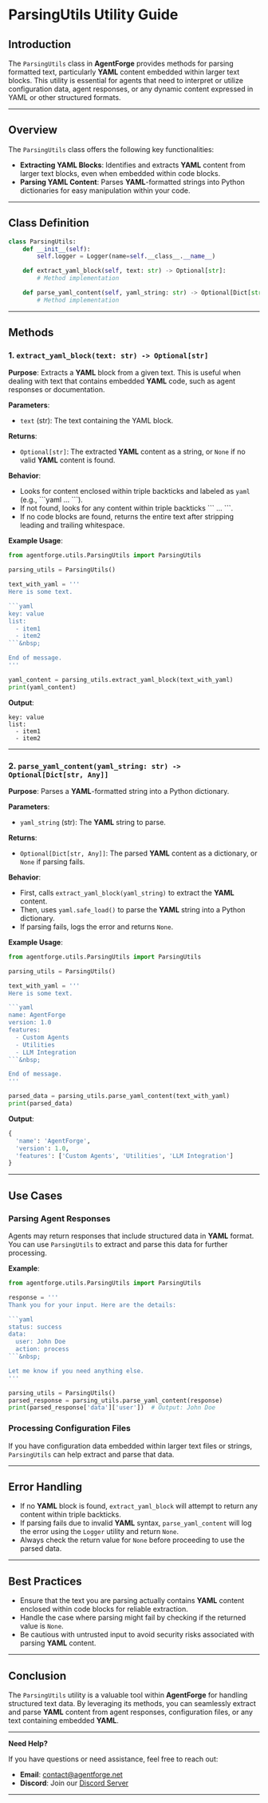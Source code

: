 # ParsingUtils Utility Guide

## Introduction

The `ParsingUtils` class in **AgentForge** provides methods for parsing formatted text, particularly **YAML** content embedded within larger text blocks. This utility is essential for agents that need to interpret or utilize configuration data, agent responses, or any dynamic content expressed in YAML or other structured formats.

---

## Overview

The `ParsingUtils` class offers the following key functionalities:

- **Extracting YAML Blocks**: Identifies and extracts **YAML** content from larger text blocks, even when embedded within code blocks.
- **Parsing YAML Content**: Parses **YAML**-formatted strings into Python dictionaries for easy manipulation within your code.

---

## Class Definition

```python
class ParsingUtils:
    def __init__(self):
        self.logger = Logger(name=self.__class__.__name__)

    def extract_yaml_block(self, text: str) -> Optional[str]:
        # Method implementation

    def parse_yaml_content(self, yaml_string: str) -> Optional[Dict[str, Any]]:
        # Method implementation
```

---

## Methods

### 1. `extract_yaml_block(text: str) -> Optional[str]`

**Purpose**: Extracts a **YAML** block from a given text. This is useful when dealing with text that contains embedded **YAML** code, such as agent responses or documentation.

**Parameters**:
- `text` (str): The text containing the YAML block.

**Returns**:
- `Optional[str]`: The extracted **YAML** content as a string, or `None` if no valid **YAML** content is found.

**Behavior**:

- Looks for content enclosed within triple backticks  and labeled as `yaml` (e.g., \```yaml ... ```).
- If not found, looks for any content within triple backticks \``` ... ```.
- If no code blocks are found, returns the entire text after stripping leading and trailing whitespace.

**Example Usage**:

```python
from agentforge.utils.ParsingUtils import ParsingUtils

parsing_utils = ParsingUtils()

text_with_yaml = '''
Here is some text.

```yaml
key: value
list:
  - item1
  - item2
```&nbsp;

End of message.
'''

yaml_content = parsing_utils.extract_yaml_block(text_with_yaml)
print(yaml_content)
```

**Output**:

```
key: value
list:
  - item1
  - item2
```

---

### 2. `parse_yaml_content(yaml_string: str) -> Optional[Dict[str, Any]]`

**Purpose**: Parses a **YAML**-formatted string into a Python dictionary.

**Parameters**:

- `yaml_string` (str): The **YAML** string to parse.

**Returns**:

- `Optional[Dict[str, Any]]`: The parsed **YAML** content as a dictionary, or `None` if parsing fails.

**Behavior**:

- First, calls `extract_yaml_block(yaml_string)` to extract the **YAML** content.
- Then, uses `yaml.safe_load()` to parse the **YAML** string into a Python dictionary.
- If parsing fails, logs the error and returns `None`.

**Example Usage**:

```python
from agentforge.utils.ParsingUtils import ParsingUtils

parsing_utils = ParsingUtils()

text_with_yaml = '''
Here is some text.

```yaml
name: AgentForge
version: 1.0
features:
  - Custom Agents
  - Utilities
  - LLM Integration
```&nbsp;

End of message.
'''

parsed_data = parsing_utils.parse_yaml_content(text_with_yaml)
print(parsed_data)
```

**Output**:

```python
{
  'name': 'AgentForge',
  'version': 1.0,
  'features': ['Custom Agents', 'Utilities', 'LLM Integration']
}
```

---

## Use Cases

### Parsing Agent Responses

Agents may return responses that include structured data in **YAML** format. You can use `ParsingUtils` to extract and parse this data for further processing.

**Example**:

```python
from agentforge.utils.ParsingUtils import ParsingUtils

response = '''
Thank you for your input. Here are the details:

```yaml
status: success
data:
  user: John Doe
  action: process
```&nbsp;

Let me know if you need anything else.
'''

parsing_utils = ParsingUtils()
parsed_response = parsing_utils.parse_yaml_content(response)
print(parsed_response['data']['user'])  # Output: John Doe
```

### Processing Configuration Files

If you have configuration data embedded within larger text files or strings, `ParsingUtils` can help extract and parse that data.

---

## Error Handling

- If no **YAML** block is found, `extract_yaml_block` will attempt to return any content within triple backticks.
- If parsing fails due to invalid **YAML** syntax, `parse_yaml_content` will log the error using the `Logger` utility and return `None`.
- Always check the return value for `None` before proceeding to use the parsed data.

---

## Best Practices

- Ensure that the text you are parsing actually contains **YAML** content enclosed within code blocks for reliable extraction.
- Handle the case where parsing might fail by checking if the returned value is `None`.
- Be cautious with untrusted input to avoid security risks associated with parsing **YAML** content.

---

## Conclusion

The `ParsingUtils` utility is a valuable tool within **AgentForge** for handling structured text data. By leveraging its methods, you can seamlessly extract and parse **YAML** content from agent responses, configuration files, or any text containing embedded **YAML**.

---

**Need Help?**

If you have questions or need assistance, feel free to reach out:

- **Email**: [contact@agentforge.net](mailto:contact@agentforge.net)
- **Discord**: Join our [Discord Server](https://discord.gg/ttpXHUtCW6)

---